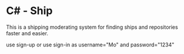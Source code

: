# C# - Ship
This is a shipping moderating system for finding ships and repositories faster and easier.

use sign-up or use sign-in as username="Mo"  and password="1234"

